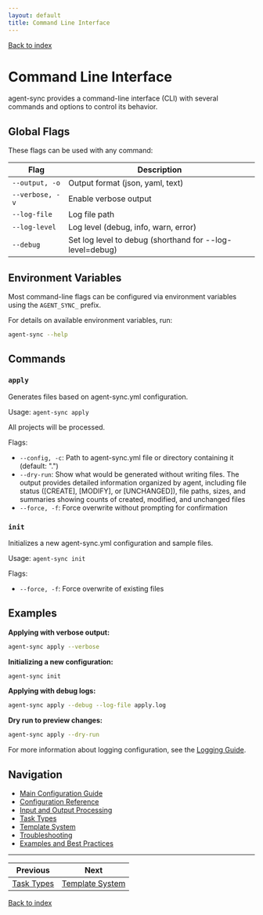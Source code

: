 ```yaml
---
layout: default
title: Command Line Interface
---
```


[Back to index](index.md)

# Command Line Interface

agent-sync provides a command-line interface (CLI) with several commands and options to control its behavior.

## Global Flags

These flags can be used with any command:

| Flag | Description |
|------|-------------|
| `--output, -o` | Output format (json, yaml, text) |
| `--verbose, -v` | Enable verbose output |
| `--log-file` | Log file path |
| `--log-level` | Log level (debug, info, warn, error) |
| `--debug` | Set log level to debug (shorthand for --log-level=debug) |

## Environment Variables

Most command-line flags can be configured via environment variables using the `AGENT_SYNC_` prefix.

For details on available environment variables, run:
```bash
agent-sync --help
```

## Commands

### `apply`

Generates files based on agent-sync.yml configuration.

Usage: `agent-sync apply`

All projects will be processed.

Flags:
- `--config, -c`: Path to agent-sync.yml file or directory containing it (default: ".")
- `--dry-run`: Show what would be generated without writing files. The output provides detailed information organized by agent, including file status ([CREATE], [MODIFY], or [UNCHANGED]), file paths, sizes, and summaries showing counts of created, modified, and unchanged files
- `--force, -f`: Force overwrite without prompting for confirmation

### `init`

Initializes a new agent-sync.yml configuration and sample files.

Usage: `agent-sync init`

Flags:
- `--force, -f`: Force overwrite of existing files

## Examples

**Applying with verbose output:**
```bash
agent-sync apply --verbose
```

**Initializing a new configuration:**
```bash
agent-sync init
```

**Applying with debug logs:**
```bash
agent-sync apply --debug --log-file apply.log
```

**Dry run to preview changes:**
```bash
agent-sync apply --dry-run
```

For more information about logging configuration, see the [Logging Guide](logging.md).

## Navigation

- [Main Configuration Guide](config.md)
- [Configuration Reference](config-reference.md)
- [Input and Output Processing](input-output.md)
- [Task Types](task-types.md)
- [Template System](templates.md)
- [Troubleshooting](troubleshooting.md)
- [Examples and Best Practices](examples.md)

---

| Previous | Next |
|----------|------|
| [Task Types](task-types.md) | [Template System](templates.md) |

[Back to index](index.md)